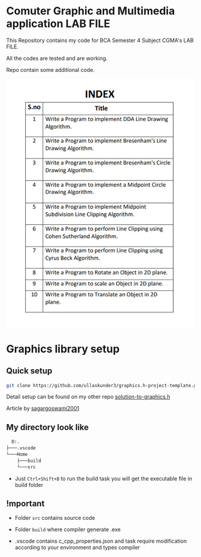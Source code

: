 # Comuter Graphic and Multimedia application LAB FILE
This Repository contains my code for BCA Semester 4 Subject CGMA's LAB FILE.

All the codes are tested and are working.

Repo contain some additional code.

<p align="center">
  <img width="" height="" src="Home/INDEX.jpg">
</p>



# Graphics library setup 

## Quick setup

```bash
git clone https://github.com/ullaskunder3/graphics.h-project-template.git
```

Detail setup can be found on my other repo [solution-to-graphics.h](https://github.com/sagargoswami2001/How-to-Setup-Graphics.h-for-Visual-Studio-Code/blob/main/README.md)

Article by [sagargoswami2001](https://github.com/sagargoswami2001)

## My directory look like

```cmd
  D:.
├───.vscode
└───Home
    ├───build
    └───src
```

- Just `Ctrl+Shift+B` to run the build task you will get the executable file in build folder

## !mportant

- Folder `src` contains source code

- Folder `build` where compiler generate .exe

- .vscode contains c_cpp_properties.json and task require modification according to your environment and types compiler
